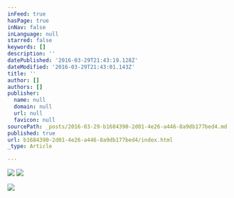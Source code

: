```yaml
---
inFeed: true
hasPage: true
inNav: false
inLanguage: null
starred: false
keywords: []
description: ''
datePublished: '2016-03-29T21:43:19.128Z'
dateModified: '2016-03-29T21:43:01.143Z'
title: ''
author: []
authors: []
publisher:
  name: null
  domain: null
  url: null
  favicon: null
sourcePath: _posts/2016-03-29-b1684390-2d01-4e26-a446-8a9db177bed4.md
published: true
url: b1684390-2d01-4e26-a446-8a9db177bed4/index.html
_type: Article

---
```

![](https://the-grid-user-content.s3-us-west-2.amazonaws.com/909707f9-c5c3-4ac1-b44a-b9157ee9dbd7.gif)
![](https://the-grid-user-content.s3-us-west-2.amazonaws.com/bf3a5a1b-1cbb-4e84-a2f3-f1862840a043.jpg)

  
![](https://the-grid-user-content.s3-us-west-2.amazonaws.com/b13de6b3-5b86-4f27-bedf-779e0ba1cc41.jpg)